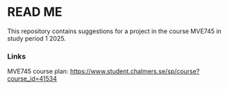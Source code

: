 # READ ME
This repository contains suggestions for a project in the course MVE745 in study period 1 2025.

### Links

MVE745 course plan: https://www.student.chalmers.se/sp/course?course_id=41534

